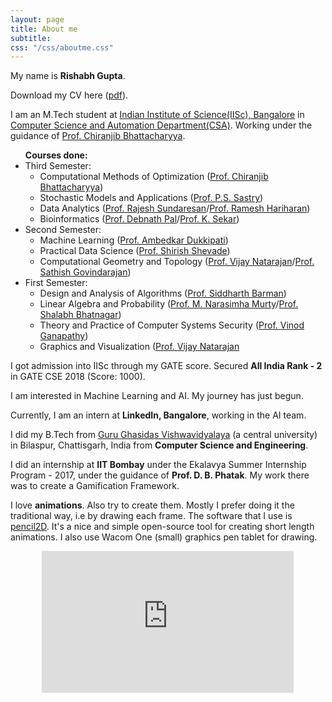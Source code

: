 ```yaml
---
layout: page
title: About me
subtitle: 
css: "/css/aboutme.css"
---
```

<div id="aboutme-section">

<p class="about-text">
  <span class="fa fa-star about-icon"></span>
  My name is <b>Rishabh Gupta</b>. 
</p> 
<p class="about-text">
  <span class="fa fa-file-text-o about-icon"></span>
  Download my CV here (<a href="/files/v4.2.pdf">pdf</a>).
</p>

<p class="about-text">
  <span class="fa fa-graduation-cap about-icon"></span>
  I am an M.Tech student at <a href="https://www.iisc.ac.in/">Indian Institute of Science(IISc), Bangalore</a> in <a href="https://www.csa.iisc.ac.in/">Computer Science and Automation Department(CSA)</a>. Working under the guidance of <a href="https://drona.csa.iisc.ac.in/~chiru/">Prof. Chiranjib Bhattacharyya</a>.
</p>
<p class="about-text">
<span class="fa fa-graduation-cap about-icon"></span>
<ul>
<b>Courses done:</b>
<li>Third Semester:
  <ul>
	<li>Computational Methods of Optimization (<a href="https://drona.csa.iisc.ac.in/~chiru/">Prof. Chiranjib Bhattacharyya</a>)</li>
	<li>Stochastic Models and Applications (<a href="http://www.ee.iisc.ac.in/faculty/sastry/">Prof. P.S. Sastry</a>)</li>
	<li>Data Analytics (<a href="https://ece.iisc.ac.in/~rajeshs/">Prof. Rajesh Sundaresan</a>/<a href="http://hariharan-ramesh.com/">Prof. Ramesh Hariharan</a>)</li>
	<li>Bioinformatics (<a href="http://cds.iisc.ac.in/faculty/dpal/">Prof. Debnath Pal</a>/<a href="http://cds.iisc.ac.in/faculty/sekar/">Prof. K. Sekar</a>)</li>
  </ul>
</li>
<li>Second Semester:
  <ul>
	<li>Machine Learning (<a href="https://www.csa.iisc.ac.in/~ambedkar/">Prof. Ambedkar Dukkipati</a>)</li>
	<li>Practical Data Science (<a href="https://www.csa.iisc.ac.in/~shirish/">Prof. Shirish Shevade</a>)</li>
	<li>Computational Geometry and Topology (<a href="https://www.csa.iisc.ac.in/~vijayn/">Prof. Vijay Natarajan</a>/<a href="https://www.csa.iisc.ac.in/~gsat/">Prof. Sathish Govindarajan</a>)</li>
  </ul>
</li>
<li>First Semester:
  <ul>
	<li>Design and Analysis of Algorithms (<a href="https://www.csa.iisc.ac.in/~barman/">Prof. Siddharth Barman</a>)</li>
	<li>Linear Algebra and Probability (<a href="https://www.csa.iisc.ac.in/~mnm/">Prof. M. Narasimha Murty</a>/<a href="https://www.csa.iisc.ac.in/~shalabh/">Prof. Shalabh Bhatnagar</a>)</li>
	<li>Theory and Practice of Computer Systems Security (<a href="https://www.csa.iisc.ac.in/~vg/">Prof. Vinod Ganapathy</a>)</li>
	<li>Graphics and Visualization (<a href="https://www.csa.iisc.ac.in/~vijayn/">Prof. Vijay Natarajan</a></li>
  </ul>
</li>
</ul> 

</p>

<p class="about-text">
  <span class="fa fa-star about-icon"></span>
I got admission into IISc through my GATE score. Secured <b>All India Rank - 2</b> in GATE CSE 2018 (Score: 1000).   
</p>

<p class="about-text">
  <span class="fa fa-code about-icon"></span>
  I am interested in Machine Learning and AI. My journey has just begun.   
</p>

<p class="about-text">
  <span class="fa fa-briefcase about-icon"></span>
  Currently, I am an intern at <b>LinkedIn, Bangalore</b>, working in the AI team.
</p>

<p class="about-text">
  <span class="fa fa-graduation-cap about-icon"></span>
  I did my B.Tech from <a href="https://en.wikipedia.org/wiki/Guru_Ghasidas_Vishwavidyalaya">Guru Ghasidas Vishwavidyalaya</a> (a central university) in Bilaspur, Chattisgarh, India from <b>Computer Science and Engineering</b>. 
</p>   

<p class="about-text">
  <span class="fa fa-briefcase about-icon"></span>
  I did an internship at <b>IIT Bombay</b> under the Ekalavya Summer Internship Program - 2017, under the guidance of <b>Prof. D. B. Phatak</b>. My work there was to create a Gamification Framework.
</p>

<p class="about-text">
  <span class="fa fa-heart about-icon"></span>
  I love <b>animations</b>. Also try to create them. Mostly I prefer doing it the traditional way, i.e by drawing each frame. The software that I use is <a href="https://www.pencil2d.org/">pencil2D</a>. It's a nice and simple open-source tool for creating short length animations. I also use Wacom One (small) graphics pen tablet for drawing.

<div style="position:relative;height:0;padding-bottom:56.21%"><iframe src="https://www.youtube.com/embed/wRSGwh3zOKk?ecver=2" style="position:absolute;width:80%;height:80%;left:10%" width="641" height="360" frameborder="0" allow="autoplay; encrypted-media" allowfullscreen></iframe></div>
</p>

</div>
